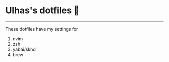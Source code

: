 # Ulhas's dotfiles :rocket:

---

These dotfiles have my settings for

1. nvim
2. zsh
3. yabai/skhd
4. brew
